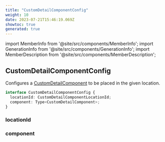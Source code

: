 ```yaml
---
title: "CustomDetailComponentConfig"
weight: 10
date: 2023-07-21T15:46:19.069Z
showtoc: true
generated: true
---
```

<!-- This file was generated from the Vendure source. Do not modify. Instead, re-run the "docs:build" script -->
import MemberInfo from '@site/src/components/MemberInfo';
import GenerationInfo from '@site/src/components/GenerationInfo';
import MemberDescription from '@site/src/components/MemberDescription';


## CustomDetailComponentConfig

<GenerationInfo sourceFile="packages/admin-ui/src/lib/core/src/providers/custom-detail-component/custom-detail-component-types.ts" sourceLine="25" packageName="@vendure/admin-ui" />

Configures a <a href='/reference/admin-ui-api/custom-detail-components/custom-detail-component#customdetailcomponent'>CustomDetailComponent</a> to be placed in the given location.

```ts title="Signature"
interface CustomDetailComponentConfig {
  locationId: CustomDetailComponentLocationId;
  component: Type<CustomDetailComponent>;
}
```

<div className="members-wrapper">

### locationId

<MemberInfo kind="property" type="<a href='/reference/admin-ui-api/custom-detail-components/custom-detail-component-location-id#customdetailcomponentlocationid'>CustomDetailComponentLocationId</a>"   />


### component

<MemberInfo kind="property" type="Type&#60;<a href='/reference/admin-ui-api/custom-detail-components/custom-detail-component#customdetailcomponent'>CustomDetailComponent</a>&#62;"   />




</div>

